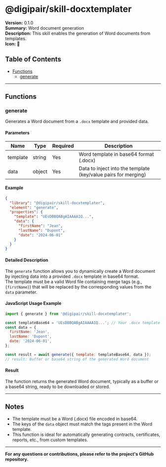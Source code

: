 # @digipair/skill-docxtemplater

**Version:** 0.1.0  
**Summary:** Word document generation  
**Description:** This skill enables the generation of Word documents from templates.  
**Icon:** 🔗

## Table of Contents

- [Functions](#functions)
  - [generate](#generate)

---

## Functions

### generate

Generates a Word document from a `.docx` template and provided data.

#### Parameters

| Name     | Type   | Required | Description                                                    |
| -------- | ------ | -------- | -------------------------------------------------------------- |
| template | string | Yes      | Word template in base64 format (.docx)                         |
| data     | object | Yes      | Data to inject into the template (key/value pairs for merging) |

#### Example

```json
{
  "library": "@digipair/skill-docxtemplater",
  "element": "generate",
  "properties": {
    "template": "UEsDBBQABgAIAAAAIQ...",
    "data": {
      "firstName": "Jean",
      "lastName": "Dupont",
      "date": "2024-06-01"
    }
  }
}
```

#### Detailed Description

The `generate` function allows you to dynamically create a Word document by injecting data into a provided `.docx` template in base64 format.  
The template must be a valid Word file containing merge tags (e.g., `{firstName}`) that will be replaced by the corresponding values from the `data` parameter.

#### JavaScript Usage Example

```js
import { generate } from '@digipair/skill-docxtemplater';

const templateBase64 = 'UEsDBBQABgAIAAAAIQ...'; // Your .docx template encoded in base64
const data = {
  firstName: 'Jean',
  lastName: 'Dupont',
  date: '2024-06-01',
};

const result = await generate({ template: templateBase64, data });
// result: Buffer or base64 string of the generated Word document
```

#### Result

The function returns the generated Word document, typically as a buffer or a base64 string, ready to be downloaded or stored.

---

## Notes

- The template must be a Word (.docx) file encoded in base64.
- The keys of the `data` object must match the tags present in the Word template.
- This function is ideal for automatically generating contracts, certificates, reports, etc., from custom templates.

---

**For any questions or contributions, please refer to the project's GitHub repository.**
